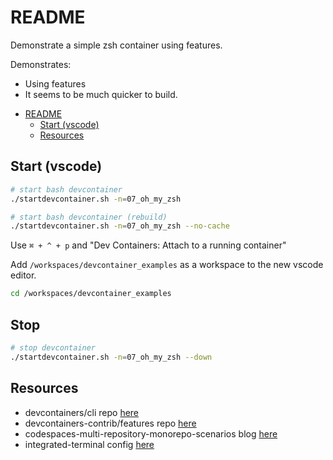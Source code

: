 # README

Demonstrate a simple zsh container using features.  

Demonstrates:

* Using features
* It seems to be much quicker to build.  

- [README](#readme)
  - [Start (vscode)](#start-vscode)
  - [Resources](#resources)

## Start (vscode)

```sh
# start bash devcontainer
./startdevcontainer.sh -n=07_oh_my_zsh

# start bash devcontainer (rebuild)
./startdevcontainer.sh -n=07_oh_my_zsh --no-cache
```

Use `⌘ + ^ + p` and "Dev Containers: Attach to a running container"

Add `/workspaces/devcontainer_examples` as a workspace to the new vscode editor.  

```sh
cd /workspaces/devcontainer_examples
```


## Stop

```sh
# stop devcontainer
./startdevcontainer.sh -n=07_oh_my_zsh --down
```

## Resources

* devcontainers/cli repo [here](https://github.com/devcontainers/cli)  
* devcontainers-contrib/features repo [here](https://github.com/devcontainers-contrib/features)
* codespaces-multi-repository-monorepo-scenarios blog [here](https://github.blog/2022-04-20-codespaces-multi-repository-monorepo-scenarios/)  
* integrated-terminal config [here](https://code.visualstudio.com/docs/editor/integrated-terminal)  
